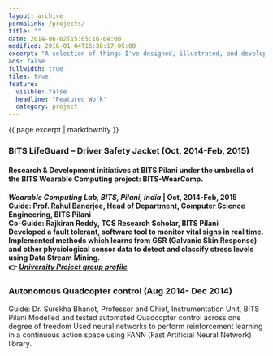 ```yaml
---
layout: archive
permalink: /projects/
title: ""
date: 2014-06-02T15:05:16-04:00
modified: 2016-01-04T16:38:17-05:00
excerpt: "A selection of things I've designed, illustrated, and developed."
ads: false
fullwidth: true
tiles: true
feature:
  visible: false
  headline: "Featured Work"
  category: project
---
```


{{ page.excerpt | markdownify }}

### BITS LifeGuard – Driver Safety Jacket (Oct, 2014-Feb, 2015)<br>
<h4> Research & Development initiatives at BITS Pilani under the umbrella of the BITS Wearable Computing project: BITS-WearComp.<h4>

*Wearable Computing Lab, BITS, Pilani, India* \| Oct, 2014-Feb, 2015 <br>
Guide: Prof. Rahul Banerjee, Head of Department, Computer Science Engineering, BITS Pilani<br>
Co-Guide: Rajkiran Reddy, TCS Research Scholar, BITS Pilani<br>
Developed a fault tolerant, software tool to monitor vital signs in real time.
Implemented methods which learns from GSR (Galvanic Skin Response) and other physiological sensor data to detect and classify stress levels using Data Stream Mining.<br>
:point_right: [*University Project group profile*](http://www.bits-pilani.ac.in/pilani/computerscience/WearablePervasiveNetworkingLaboratory)

### Autonomous Quadcopter control (Aug 2014- Dec 2014) <br>
Guide: Dr. Surekha Bhanot, Professor and Chief, Instrumentation Unit, BITS Pilani
Modelled and tested automated Quadcopter control across one degree of freedom
Used neural networks to perform reinforcement learning in a continuous action space using FANN (Fast Artificial Neural Network) library.
